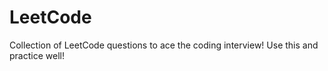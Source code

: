 # LeetCode
Collection of LeetCode questions to ace the coding interview!
Use this and practice well!
